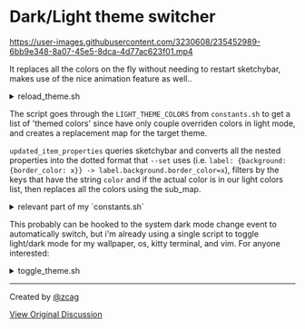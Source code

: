# Dark/Light theme switcher

https://user-images.githubusercontent.com/3230608/235452989-6bb9e348-8a07-45e5-8dca-4d77ac623f01.mp4

It replaces all the colors on the fly without needing to restart sketchybar, makes use of the nice animation feature as well..

<details>
  <summary>reload_theme.sh</summary>

```bash
#!/bin/zsh

source $HOME/.config/sketchybar/constants.sh
LIGHT_THEME_COLORS=(${LIGHT_THEME_COLORS:l})
DARK_THEME_COLORS=(${DARK_THEME_COLORS:l})

echo "Switching sketchybar to $1 theme.."

for color in $LIGHT_THEME_COLORS; do
  key_value=($(echo $color | pcregrep -o1 -o2 --om-separator=" " "(\w*)=(0[xX][0-9a-fA-F]+)"))

  light_color=${key_value[2]}
  dark_color=$(echo $DARK_THEME_COLORS | pcregrep -o1 "${key_value[1]}=(0[xX][0-9a-fA-F]+)")

  [[ $1 = 'light' ]] && { source_colors+=($dark_color ); sub_map+=("s/$dark_color/$light_color/g;") } \
                     || { source_colors+=($light_color); sub_map+=("s/$light_color/$dark_color/g;") }
done

updated_item_properties() {
  sketchybar --query $1 |
    jq -r 'leaf_paths as $path | ($path | join(".")) + "=" + (getpath($path)|tostring) | select(contains("color"))' |
    grep -E "$(echo $source_colors | tr ' ' '|')" |
    sed -e "${sub_map}s/geometry.//g;" |
    tr ' \n' ' '
}

sketchybar --animate linear 10 --bar $(updated_item_properties bar) &
sketchybar --query bar |
  jq -r ".items[]" |
  while read -r item_name; do
    sketchybar --animate linear 10 --set $item_name $(updated_item_properties $item_name) &
  done

```
</details>

The script goes through the `LIGHT_THEME_COLORS` from `constants.sh` to get a list of 'themed colors' since have only couple overriden colors in light mode, and creates a replacement map for the target theme. 

`updated_item_properties` queries sketchybar and converts all the nested properties into the dotted format that `--set` uses (i.e. `label: {background: {border_color: x}} -> label.background.border_color=x`),  filters by the keys that have the string `color` and if the actual color is in our light colors list, then replaces all the colors using the sub_map.

<details>
  <summary>relevant part of my `constants.sh`</summary>

```bash
LIGHT_THEME_COLORS=(
  WHITE_FADED_PLUS='0x55575279'
  WHITE_FADED='0x77575279'
  WHITE='0xff575279'
  BACKGROUND='0xfffaf4ed'
)
DARK_THEME_COLORS=(
  CYAN='0xff88C0D0'
  BLUE='0xff81A1C1'
  MAGENTA='0xffB48EAD'
  ORANGE='0xffffa500'
  GREEN='0xffA3BE8C'
  YELLOW='0xffEBCB8B'
  RED='0xffBF616A'
  WHITE='0xffd8dee9'
  WHITE_FADED='0x55ffffff'
  WHITE_FADED_PLUS='0x11ffffff'
  BACKGROUND='0xff2E3440'
  TRANSPARENT='0x00000000'
)

eval $DARK_THEME_COLORS
grep -q lighttheme ~/.config/kitty/theme.conf && eval $LIGHT_THEME_COLORS

```
</details>

This probably can be hooked to the system dark mode change event to automatically switch, but i'm already using a single script to toggle light/dark mode for my wallpaper, os, kitty terminal, and vim. For anyone interested:


<details>
  <summary>toggle_theme.sh</summary>

```bash
#!/bin/zsh

# vim is triggered by /theme.conf
grep -q darktheme ~/.config/kitty/theme.conf && target="light" || target="dark"

# Set kitty theme and send refresh signal
echo "#${target}theme\ninclude ./${target}.conf" > ~/.config/kitty/theme.conf && pkill -USR1 kitty

# Switch wallpaper
cp ~/.config/wp/wp_${target}.png ~/.config/wp/wp.png && killall Dock &

# Change system dark mode
osascript -e "tell app \"System Events\" to tell appearance preferences to set dark mode to $target=dark" &

# Reload sketchybar theme
~/.config/sketchybar/reload_theme.sh $target &

```
</details>


---

Created by [@zcag](https://github.com/zcag)

[View Original Discussion](https://github.com/FelixKratz/SketchyBar/discussions/12#discussioncomment-5771466)
